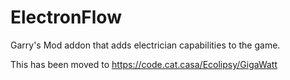 # ElectronFlow
Garry's Mod addon that adds electrician capabilities to the game.

This has been moved to https://code.cat.casa/Ecolipsy/GigaWatt
